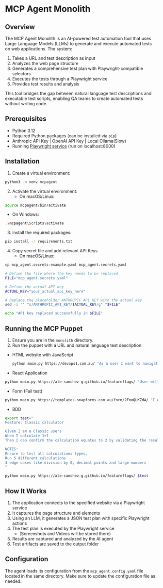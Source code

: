 # MCP Agent Monolith

## Overview
The MCP Agent Monolith is an AI-powered test automation tool that uses Large Language Models (LLMs) to generate and execute automated tests on web applications. The system:

1. Takes a URL and test description as input
2. Analyzes the web page structure
3. Generates a comprehensive test plan with Playwright-compatible selectors
4. Executes the tests through a Playwright service
5. Provides test results and analysis

This tool bridges the gap between natural language test descriptions and executable test scripts, enabling QA teams to create automated tests without writing code.

## Prerequisites
- Python 3.12
- Required Python packages (can be installed via `pip`)
- Anthropic API Key | OpenAI API Key | Local Ollama(Slow)
- Running [Playwright service](https://github.com/ale-sanchez-g/playwright-service) (run on localhost:8000) 

## Installation
1. Create a virtual environment:
```sh
python3 -m venv mcpagent
```

2. Activate the virtual environment:
   - On macOS/Linux:
```sh
source mcpagent/bin/activate
```

   - On Windows:
```sh
.\mcpagent\Scripts\activate
```

3. Install the required packages:
```sh
pip install -r requirements.txt
```

4. Copy secret file and add relevant API Keys
   - On macOS/Linux:
```sh
cp mcp_agent.secrets-example.yaml mcp_agent.secrets.yaml

# Define the file where the key needs to be replaced
FILE="mcp_agent.secrets.yaml"

# Define the actual API key
ACTUAL_KEY="your_actual_api_key_here"

# Replace the placeholder ANTHROPIC_API_KEY with the actual key
sed -i '' "s/ANTHROPIC_API_KEY/$ACTUAL_KEY/g" "$FILE"

echo "API key replaced successfully in $FILE"
```


## Running the MCP Puppet
1. Ensure you are in the `monolith` directory.
2. Run the puppet with a URL and natural language test description:

- HTML website with JavaScript
   ```sh
   python main.py https://devops1.com.au/ "As a user I want to navigate using the menu like click on services then on Anticipate, or Click on Engage, Hover on Accelerators and click on Cloud Acceleration"
   ```
   
- React Application

```sh
python main.py https://ale-sanchez-g.github.io/featureflags/ "User will test different mathematical calculations like 1+1=2 and 3-1=2 and check the result of each transaction then take a screenshot of each calculation. Test 5 different calculations, and 3 edge cases"
```
- Form (Fail test)

```sh
python main.py https://templates.snapforms.com.au/form/2FnoQUKZdA/ "I want to be able to fill my Personal information form and submit. If radio buttons exist just click on the label and drop down list you must click on first and then select the value"
```

- BDD

```sh
export test="
Feature: Classic calculator

Given I am a Classic users 
When I calculate 1+1 
Then I can confirm the calculation equates to 2 by validating the results section

NOTES: 
Ensure to test all calculations types, 
Run 5 different calculations
3 edge cases like division by 0, decimal points and large numbers
"

python main.py https://ale-sanchez-g.github.io/featureflags/ $test
```

## How It Works
1. The application connects to the specified website via a Playwright service
2. It captures the page structure and elements
3. Using an LLM, it generates a JSON test plan with specific Playwright actions
4. The test plan is executed by the Playwright service
   - (Screenshots and Videos will be stored there)
5. Results are captured and analyzed by the AI agent
6. Test artifacts are saved to the output folder

## Configuration
The agent loads its configuration from the `mcp_agent.config.yaml` file located in the same directory. Make sure to update the configuration file as needed.
